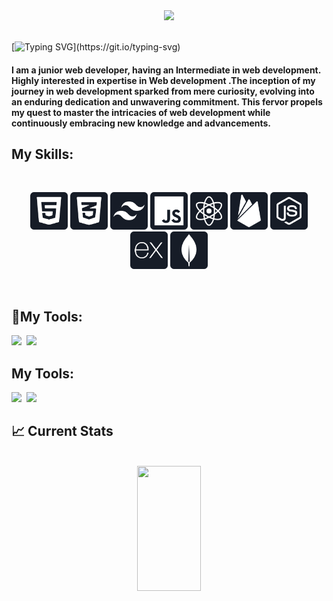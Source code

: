 <div align="center">
<img src="https://user-images.githubusercontent.com/74038190/212748842-9fcbad5b-6173-4175-8a61-521f3dbb7514.gif">
</div>
<br/>

[![Typing SVG](https://readme-typing-svg.demolab.com?font=Fira+Code&pause=1000&color=57606f&random=false&width=435&lines=Hey+there!+It's+me+Priyotosh+Biswas....)](https://git.io/typing-svg)
<h4>I am a junior web developer, having an Intermediate in web development. Highly interested in expertise in Web development .The inception of my journey in web development sparked from mere curiosity, evolving into an enduring dedication and unwavering commitment. This fervor propels my quest to master the intricacies of web development while continuously embracing new knowledge and advancements.</h4>



## **My Skills:**

<br/>
<p align="center">
<img height="60" src="images/technologies/HTML5.png"/>
<img height="60" src="images/technologies/CSS3.png"/>
<img height="60" src="images/technologies/TAILWIND.png"/>
<img height="60" src="images/technologies/JS.png"/>
<img height="60" src="images/technologies/REACT.png"/>
<img height="60" src="images/technologies/FIREBASE.png"/>
<img height="60" src="images/technologies/NODEJS.png"/>
<img height="60" src="images/technologies/EXPRESSJS.png"/>
<img height="60" src="images/technologies/MONGODB.png"/>

</p>
<br/>

## **:wrench:My Tools:**

<img src="https://img.shields.io/badge/Git-e94e31?style=for-the-badge&logo=git&logoColor=white" />&nbsp;
<img src="https://img.shields.io/badge/VS CODE-007ACC?style=for-the-badge&logo=visual%20studio%20code&logoColor=white" />&nbsp;
<br/>

## **My Tools:**
[<img src="https://img.shields.io/badge/Facebook-1877F2?style=for-the-badge&logo=facebook&logoColor=white" />][facebook]&nbsp;
[<img src="https://img.shields.io/badge/LinkedIn-0077B5?style=for-the-badge&logo=linkedin&logoColor=white" />][linkedin]&nbsp;
## :chart_with_upwards_trend: Current Stats

<br />
<div align="center">
   <img src="https://github-readme-streak-stats.herokuapp.com?user=Priyo0011&theme=react&hide_border=true&background=161C27&stroke=0D1117&fire=fb8c00&sideLabels=fff&currStreakNum=fff&ring=fff&currStreakLabel=fff&sideNums=fff" style="height: 200px; width: 45%;" />
</div>


###

[facebook]: https://www.facebook.com/Priyotosh0011 'Facebook'
[linkedin]: www.linkedin.com/in/priyotosh-biswas 'LinkedIn'
